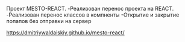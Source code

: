 Проект MESTO-REACT. -Реализован перенос проекта на REACT. -Реализован перенос классов в
компненты -Открытие и закрытие попапов без отправки на сервер

https://dmitriywaldaiskiy.github.io/mesto-react/
